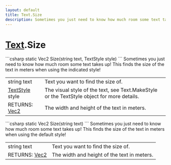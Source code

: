 ```yaml
---
layout: default
title: Text.Size
description: Sometimes you just need to know how much room some text takes up! This finds the size of the text in meters when using the indicated style!
---
```

# [Text]({{site.url}}/Pages/Reference/Text.html).Size

<div class='signature' markdown='1'>
```csharp
static Vec2 Size(string text, TextStyle style)
```
Sometimes you just need to know how much room some text
takes up! This finds the size of the text in meters when using the
indicated style!
</div>

|  |  |
|--|--|
|string text|Text you want to find the size of.|
|[TextStyle]({{site.url}}/Pages/Reference/TextStyle.html) style|The visual style of the text, see             Text.MakeStyle or the TextStyle object for more details.|
|RETURNS: [Vec2]({{site.url}}/Pages/Reference/Vec2.html)|The width and height of the text in meters.|

<div class='signature' markdown='1'>
```csharp
static Vec2 Size(string text)
```
Sometimes you just need to know how much room some text
takes up! This finds the size of the text in meters when using the
default style!
</div>

|  |  |
|--|--|
|string text|Text you want to find the size of.|
|RETURNS: [Vec2]({{site.url}}/Pages/Reference/Vec2.html)|The width and height of the text in meters.|




